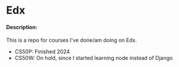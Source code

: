 # Edx

#### Description:
This is a repo for courses I've done/am doing on Edx.

* CS50P: Finished 2024
* CS50W: On hold, since I started learning node instead of Django
